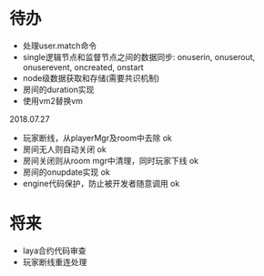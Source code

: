 # 待办
- 处理user.match命令
- single逻辑节点和监督节点之间的数据同步: onuserin, onuserout, onuserevent, oncreated, onstart
- node级数据获取和存储(需要共识机制)
- 房间的duration实现
- 使用vm2替换vm

2018.07.27
- 玩家断线，从playerMgr及room中去除 ok
- 房间无人则自动关闭 ok
- 房间关闭则从room mgr中清理，同时玩家下线 ok
- 房间的onupdate实现 ok
- engine代码保护，防止被开发者随意调用 ok

# 将来
- laya合约代码审查
- 玩家断线重连处理